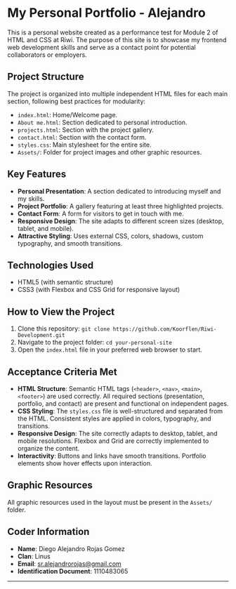 # My Personal Portfolio - Alejandro

This is a personal website created as a performance test for Module 2 of HTML and CSS at Riwi. The purpose of this site is to showcase my frontend web development skills and serve as a contact point for potential collaborators or employers.

## Project Structure

The project is organized into multiple independent HTML files for each main section, following best practices for modularity:

* `index.html`: Home/Welcome page.
* `About me.html`: Section dedicated to personal introduction.
* `projects.html`: Section with the project gallery.
* `contact.html`: Section with the contact form.
* `styles.css`: Main stylesheet for the entire site.
* `Assets/`: Folder for project images and other graphic resources.

## Key Features

* **Personal Presentation**: A section dedicated to introducing myself and my skills.
* **Project Portfolio**: A gallery featuring at least three highlighted projects.
* **Contact Form**: A form for visitors to get in touch with me.
* **Responsive Design**: The site adapts to different screen sizes (desktop, tablet, and mobile).
* **Attractive Styling**: Uses external CSS, colors, shadows, custom typography, and smooth transitions.

## Technologies Used

* HTML5 (with semantic structure)
* CSS3 (with Flexbox and CSS Grid for responsive layout)

## How to View the Project

1.  Clone this repository: `git clone https://github.com/Koorflen/Riwi-Development.git`
2.  Navigate to the project folder: `cd your-personal-site`
3.  Open the `index.html` file in your preferred web browser to start.

## Acceptance Criteria Met

* **HTML Structure**: Semantic HTML tags (`<header>`, `<nav>`, `<main>`, `<footer>`) are used correctly. All required sections (presentation, portfolio, and contact) are present and functional on independent pages.
* **CSS Styling**: The `styles.css` file is well-structured and separated from the HTML. Consistent styles are applied in colors, typography, and transitions.
* **Responsive Design**: The site correctly adapts to desktop, tablet, and mobile resolutions. Flexbox and Grid are correctly implemented to organize the content.
* **Interactivity**: Buttons and links have smooth transitions. Portfolio elements show hover effects upon interaction.

## Graphic Resources

All graphic resources used in the layout must be present in the `Assets/` folder.

## Coder Information

* **Name**: Diego Alejandro Rojas Gomez
* **Clan**: Linus
* **Email**: sr.alejandrorojas@gmail.com
* **Identification Document**: 1110483065


---